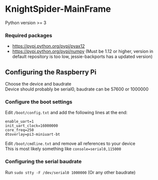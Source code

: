 # KnightSpider-MainFrame

Python version >= 3

### Required packages
* https://pypi.python.org/pypi/pyax12
* https://pypi.python.org/pypi/numpy (Must be 1.12 or higher, 
    version in default repository is too low, jessie-backports has a updated version)


## Configuring the Raspberry Pi

Choose the device and baudrate    
Device should probably be serial0, baudrate can be 57600 or 1000000

### Configure the boot settings
Edit `/boot/config.txt` and add the following lines at the end:    
```
enable_uart=1    
init_uart_clock=16000000
core_freq=250
dtoverlay=pi3-miniuart-bt
```

Edit `/boot/cmdline.txt` and remove all references to your device    
This is most likely something like `console=serial0,115000`

### Configuring the serial baudrate
Run `sudo stty -F /dev/serial0 1000000` (Or any other baudrate)
